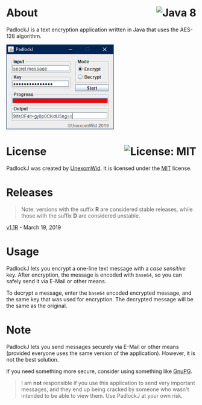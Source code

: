 # About <a href="https://www.oracle.com/technetwork/java/javase/overview/java8-2100321.html"><img align="right" src="https://img.shields.io/badge/Java-8-B07219?logo=java" alt="Java 8" /></a>

PadlockJ is a text encryption application written in Java that uses the AES-128 algorithm.

![UI](img/ui.png)

# License <a href="https://github.com/UnexomWid/PadlockJ/blob/master/LICENSE"><img align="right" src="https://img.shields.io/badge/License-MIT-blue.svg" alt="License: MIT" /></a>

PadlockJ was created by [UnexomWid](https://uw.exom.dev). It is licensed under the [MIT](https://github.com/UnexomWid/PadlockJ/blob/master/LICENSE) license.

# Releases

>Note: versions with the suffix **R** are considered stable releases, while those with the suffix **D** are considered unstable.

[v1.1R](https://github.com/UnexomWid/PadlockJ/releases/tag/v1.1R) - March 19, 2019

# Usage

PadlockJ lets you encrypt a one-line text message with a *case sensitive* key. After encryption, the message is encoded with `base64`, so you can safely send it via E-Mail or other means.

To decrypt a message, enter the `base64` encoded encrypted message, and the same key that was used for encryption. The decrypted message will be the same as the original.

# Note

PadlockJ lets you send messages securely via E-Mail or other means (provided everyone uses the same version of the application). However, it is not the best solution.

If you need something more secure, consider using something like [GnuPG](https://www.gnupg.org/).

>I am **not** responsible if you use this application to send very important messages, and they end up being cracked by someone who wasn't intended to be able to view them.
>Use PadlockJ at your own risk.